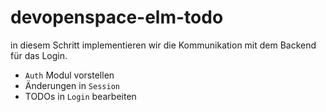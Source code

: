 # devopenspace-elm-todo

in diesem Schritt implementieren wir die Kommunikation mit dem Backend
für das Login.

- `Auth` Modul vorstellen
- Änderungen in `Session`
- TODOs in `Login` bearbeiten
